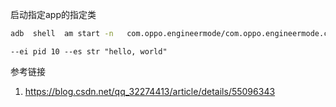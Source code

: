 





启动指定app的指定类

```bash
adb  shell  am start -n   com.oppo.engineermode/com.oppo.engineermode.camera.mx6300camera2.MainActivity
```



```
--ei pid 10 --es str "hello, world"
```







参考链接

1. https://blog.csdn.net/qq_32274413/article/details/55096343